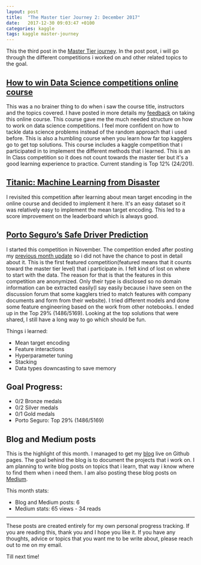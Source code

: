 ```yaml
---
layout: post
title:  "The Master tier Journey 2: December 2017"
date:   2017-12-30 09:03:47 +0100
categories: kaggle
tags: kaggle master-journey
---
```


This the third post in the [Master Tier journey](). In the post post, i will go through the different competitions i worked on and other related topics to the goal.

## [How to win Data Science competitions online course](https://www.kaggle.com/c/competitive-data-science-final-project)

This was a no brainer thing to do when i saw the course title, instructors and the topics covered. I have posted in more details my [feedback](https://maviator.github.io/2017/12/19/How-to-win-data-science-competitions-online-course/) on taking this online course. This course gave me the much needed structure on how to work on data science competitions. I feel more confident on how to tackle data science problems instead of the random approach that i used before. This is also a humbling course when you learn how far top kagglers go to get top solutions. This course includes a kaggle competition that i participated in to implement the different methods that i learned. This is an In Class competition so it does not count towards the master tier but it's a good learning experience to practice. Current standing is Top 12% (24/201).

## [Titanic: Machine Learning from Disaster](https://www.kaggle.com/c/titanic)

I revisited this competition after learning about mean target encoding in the online course and decided to implement it here. It's an easy dataset so it was relatively easy to implement the mean target encoding. This led to a score improvement on the leaderboard which is always good.

## [Porto Seguro’s Safe Driver Prediction](https://www.kaggle.com/c/porto-seguro-safe-driver-prediction)

I started this competition in November. The competition ended after posting my [previous month update]() so i did not have the chance to post in detail about it. This is the first featured competition(featured means that it counts toward the master tier level) that i participate in. I felt kind of lost on where to start with the data. The reason for that is that the features in this competition are anonymized. Only their type is disclosed so no domain information can be extracted easily(I say easily because i have seen on the discussion forum that some kagglers tried to match features with company documents and form from their website). I tried different models and done some feature engineering based on the work from other notebooks. I ended up in the Top 29% (1486/5169). Looking at the top solutions that were shared, I still have a long way to go which should be fun.

Things i learned:
- Mean target encoding
- Feature interactions
- Hyperparameter tuning
- Stacking
- Data types downcasting to save memory


## Goal Progress:
- 0/2 Bronze medals
- 0/2 Silver medals
- 0/1 Gold medals
- Porto Seguro: Top 29% (1486/5169)

## Blog and Medium posts

This is the highlight of this month. I managed to get my [blog](https://maviator.github.io/) live on Github pages. The goal behind the blog is to document the projects that i work on. I am planning to write blog posts on topics that i learn, that way i know where to find them when i need them. I am also posting these blog posts on [Medium](https://medium.com/@mohtedibf).

This month stats:
- Blog and Medium posts: 6
- Medium stats: 65 views - 34 reads

---

These posts are created entirely for my own personal progress tracking. If you are reading this, thank you and I hope you like it. If you have any thoughts, advice or topics that you want me to be write about, please reach out to me on my email.

Till next time!
